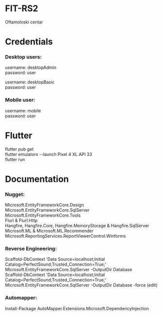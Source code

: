 # FIT-RS2
Oftamoloski centar

# Credentials

### Desktop users:
  username: desktopAdmin                                                                                                                                               
  password: user
  
  username: desktopBasic                                                                                                                                               
  password: user
  
### Mobile user:
  username: mobile                                                                                                                                                     
  password: user

# Flutter
  flutter pub get                                                                                                                                                       
  flutter emulators --launch Pixel 4 XL API 33                                                                                                                         
  flutter run
  
# Documentation

### Nugget:

Microsoft.EntityFrameworkCore.Design                                                                                                                                   
Microsoft.EntityFrameworkCore.SqlServer                                                                                                                                 
Microsoft.EntityFrameworkCore.Tools                                                                                                                                     
Flurl & Flurl.Http                                                                                                                                                     
Hangfire, Hangfire.Core, Hangfire.MemoryStorage & Hangfire.SqlServer                                                                                                   
Microsoft.ML & Microsoft.ML.Recommender                                                                                                                                 
Microsoft.ReportingServices.ReportViewerControl.Winforms                                                                                                               

### Reverse Engineering: 

Scaffold-DbContext 'Data Source=localhost;Initial Catalog=PerfectSound;Trusted_Connection=True;' Microsoft.EntityFrameworkCore.SqlServer -OutputDir Database           
Scaffold-DbContext 'Data Source=localhost;Initial Catalog=PerfectSound;Trusted_Connection=True;' Microsoft.EntityFrameworkCore.SqlServer -OutputDir Database -force (edit)

### Automapper:

Install-Package AutoMapper.Extensions.Microsoft.DependencyInjection
  
  
